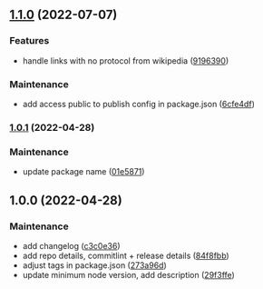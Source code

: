 

## [1.1.0](https://github.com/nzambello/link-previewer/compare/v1.0.1...v1.1.0) (2022-07-07)


### Features

* handle links with no protocol from wikipedia ([9196390](https://github.com/nzambello/link-previewer/commit/9196390a186e50bf5d61415de995f23066258fe4))


### Maintenance

* add access public to publish config in package.json ([6cfe4df](https://github.com/nzambello/link-previewer/commit/6cfe4df5d5307daf7830f0fb5e2080e382f3aacd))

### [1.0.1](https://github.com/nzambello/link-previewer/compare/v1.0.0...v1.0.1) (2022-04-28)


### Maintenance

* update package name ([01e5871](https://github.com/nzambello/link-previewer/commit/01e58713f68f261e0fb1c0b0fd44243ab696dce2))

## 1.0.0 (2022-04-28)


### Maintenance

* add changelog ([c3c0e36](https://github.com/nzambello/link-previewer/commit/c3c0e36e997b93e8b47c92adf604ce88a8aef6d3))
* add repo details, commitlint + release details ([84f8fbb](https://github.com/nzambello/link-previewer/commit/84f8fbb3617950e2613b2e1554be93332e40c4c4))
* adjust tags in package.json ([273a96d](https://github.com/nzambello/link-previewer/commit/273a96d0c5f389610aa0a20d2734e84868d377de))
* update minimum node version, add description ([29f3ffe](https://github.com/nzambello/link-previewer/commit/29f3ffee6073bc049c56d487752b3c0b44dc87b4))